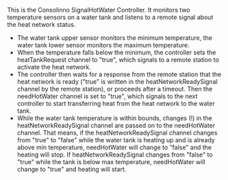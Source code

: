 This is the Consolinno SignalHotWater Controller. It monitors two temperature sensors on a water tank and listens 
to a remote signal about the heat network status. 
* The water tank upper sensor monitors the minimum temperature, the water tank lower sensor monitors the maximum temperature.
* When the temperature falls below the minimum, the controller sets the heatTankRequest channel to "true", which signals 
  to a remote station to activate the heat network.
* The controller then waits for a response from the remote station that the heat network is ready ("true" is written in 
  the heatNetworkReadySignal channel by the remote station), or proceeds after a timeout. Then the needHotWater channel 
  is set to "true", which signals to the next controller to start transferring heat from the heat network to the water tank.
* While the water tank temperature is within bounds, changes (!) in the heatNetworkReadySignal channel are passed on to 
  the needHotWater channel. That means, if the heatNetworkReadySignal channel changes from "true" to "false" while the 
  water tank is heating up and is already above min temperature, needHotWater will change to "false" and the heating will 
  stop. If heatNetworkReadySignal changes from "false" to "true" while the tank is below max temperature, needHotWater 
  will change to "true" and heating will start.
